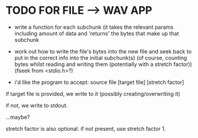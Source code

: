 # TODO FOR FILE --> WAV APP
- write a function for each subchunk (it takes the relevant params including amount of data and 'returns' the bytes that make up that subchunk
- work out how to write the file's bytes into the new file and seek back to put in the correct info into the initial subchunk(s) (of course, counting bytes whilst reading and writing them (potentially with a stretch factor)) (fseek from <stdio.h>?)

- i'd like the program to accept: source file [target file] [stretch factor]

if target file is provided, we write to it (possibly creating/overwriting it)

if not, we write to stdout.

...maybe?

stretch factor is also optional. if not present, use stretch factor 1.
